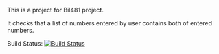 This is a project for Bil481 project.

It checks that a list of numbers entered by user contains both of entered numbers.

Build Status: [![Build Status](https://app.travis-ci.com/Grabus61/Bil481_App.svg?branch=main)](https://app.travis-ci.com/Grabus61/Bil481_App)
